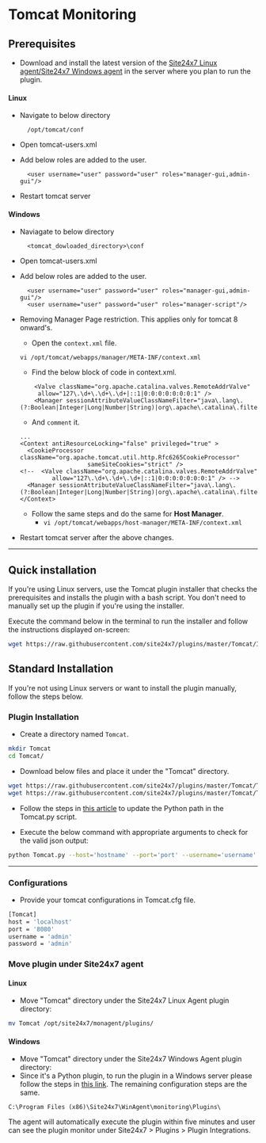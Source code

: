 # Tomcat Monitoring
                                                                                              
## Prerequisites

- Download and install the latest version of the [Site24x7 Linux agent/Site24x7 Windows agent](https://www.site24x7.com/app/client#/admin/inventory/add-monitor) in the server where you plan to run the plugin.

#### Linux

- Navigate to below directory

		/opt/tomcat/conf
		
- Open tomcat-users.xml

- Add below roles are added to the user.

		<user username="user" password="user" roles="manager-gui,admin-gui"/>
    <user username="user" password="user" roles="manager-script"/>
  		
- Restart tomcat server
		
#### Windows

- Naviagate to below directory

		<tomcat_dowloaded_directory>\conf
		
- Open tomcat-users.xml
- Add below roles are added to the user.

		<user username="user" password="user" roles="manager-gui,admin-gui"/>
  		<user username="user" password="user" roles="manager-script"/>
  
- Removing Manager Page restriction. This applies only for tomcat 8 onward's.
  
	- Open the `context.xml` file.
  	```
  	vi /opt/tomcat/webapps/manager/META-INF/context.xml
   	```
   	- Find the below block of code in context.xml.
  	```
	    <Valve className="org.apache.catalina.valves.RemoteAddrValve"
	     allow="127\.\d+\.\d+\.\d+|::1|0:0:0:0:0:0:0:1" /> 
	    <Manager sessionAttributeValueClassNameFilter="java\.lang\.(?:Boolean|Integer|Long|Number|String)|org\.apache\.catalina\.filters\.Csr>
   	```
   	- And `comment` it.
  	```
   	...
	<Context antiResourceLocking="false" privileged="true" >
	  <CookieProcessor className="org.apache.tomcat.util.http.Rfc6265CookieProcessor"
	                   sameSiteCookies="strict" />
	<!--  <Valve className="org.apache.catalina.valves.RemoteAddrValve"
	         allow="127\.\d+\.\d+\.\d+|::1|0:0:0:0:0:0:0:1" /> -->
	  <Manager sessionAttributeValueClassNameFilter="java\.lang\.(?:Boolean|Integer|Long|Number|String)|org\.apache\.catalina\.filters\.Csr>
	</Context>
   	```
   	- Follow the same steps and do the same for **Host Manager**.
   		- ``` vi /opt/tomcat/webapps/host-manager/META-INF/context.xml ```

- Restart tomcat server after the above changes.
---

## Quick installation

If you're using Linux servers, use the Tomcat plugin installer that checks the prerequisites and installs the plugin with a bash script. You don't need to manually set up the plugin if you're using the installer.

Execute the command below in the terminal to run the installer and follow the instructions displayed on-screen:

```bash
wget https://raw.githubusercontent.com/site24x7/plugins/master/Tomcat/Installer/Site24x7TomcatPluginInstaller.sh && sudo bash Site24x7TomcatPluginInstaller.sh
```
## Standard Installation
If you're not using Linux servers or want to install the plugin manually, follow the steps below.

### Plugin Installation  

- Create a directory named `Tomcat`.
  
```bash
mkdir Tomcat
cd Tomcat/
```
      
- Download below files and place it under the "Tomcat" directory.

```bash
wget https://raw.githubusercontent.com/site24x7/plugins/master/Tomcat/Tomcat.py
wget https://raw.githubusercontent.com/site24x7/plugins/master/Tomcat/Tomcat.cfg
```

- Follow the steps in [this article](https://support.site24x7.com/portal/en/kb/articles/updating-python-path-in-a-plugin-script-for-linux-servers) to update the Python path in the Tomcat.py script.

- Execute the below command with appropriate arguments to check for the valid json output:

```bash
python Tomcat.py --host='hostname' --port='port' --username='username' --password='password'
```
---

### Configurations

- Provide your tomcat configurations in Tomcat.cfg file.

```bash
[Tomcat]
host = 'localhost'
port = '8080'
username = 'admin'
password = 'admin'
```
		
### Move plugin under Site24x7 agent

#### Linux

- Move "Tomcat" directory under the Site24x7 Linux Agent plugin directory: 

```bash
mv Tomcat /opt/site24x7/monagent/plugins/
```
		
#### Windows

- Move "Tomcat" directory under the Site24x7 Windows Agent plugin directory:
- Since it's a Python plugin, to run the plugin in a Windows server please follow the steps in [this link](https://support.site24x7.com/portal/en/kb/articles/run-python-plugin-scripts-in-windows-servers). The remaining configuration steps are the same.

```
C:\Program Files (x86)\Site24x7\WinAgent\monitoring\Plugins\
```
The agent will automatically execute the plugin within five minutes and user can see the plugin monitor under Site24x7 > Plugins > Plugin Integrations.
